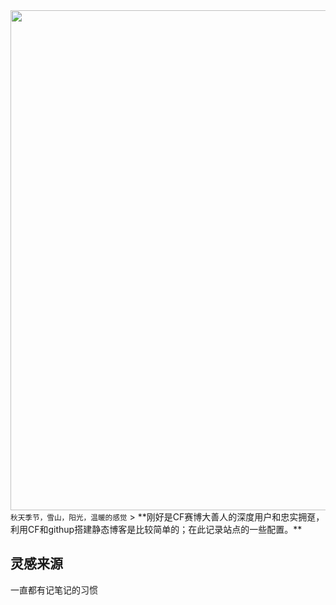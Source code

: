 <img src="https://oss.unixtea.com/notes4ever/1f55bc104f56aa24a9c50f24e9c9f065.jpg" width="800" />
<small>秋天季节，雪山，阳光，温暖的感觉</small>
> **刚好是CF赛博大善人的深度用户和忠实拥趸，利用CF和githup搭建静态博客是比较简单的；在此记录站点的一些配置。**

## 灵感来源

一直都有记笔记的习惯

